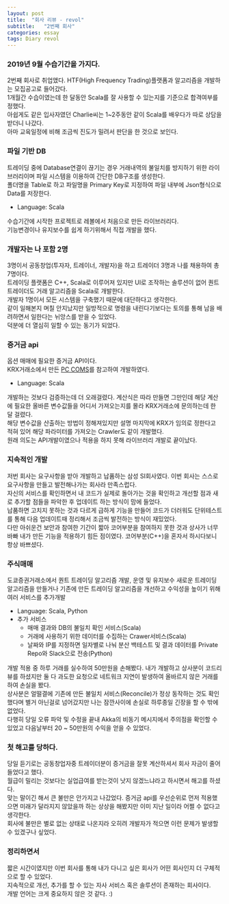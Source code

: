 ```yaml
---
layout: post
title:  "회사 리뷰 - revol"
subtitle:   "2번째 회사"
categories: essay
tags: Diary revol
---
```


### 2019년 9월 수습기간을 가지다.
2번째 회사로 취업앴다. HTF(High Frequency Trading)플랫폼과 알고리즘을 개발하는 모집공고로 들어갔다.  
1개월간 수습이였는데 한 달동안 Scala를 잘 사용할 수 있는지를 기준으로 합격여부를 정했다.  
아쉽게도 같은 입사자였던 Charlie씨는 1~2주동안 같이 Scala를 배우다가 따로 상담을 받더니 나갔다.  
아마 교육일정에 비해 조금씩 진도가 밀려서 판단을 한 것으로 보인다.


### 파일 기반 DB
트레이딩 중에 Database연결이 끊기는 경우 거래내역의 불일치를 방지하기 위한 라이브러리이며 파일 시스템을 이용하여 간단한 DB구조를 생성한다.  
폴더명을 Table로 하고 파일명을 Primary Key로 지정하여 파일 내부에 Json형식으로 Data를 저장한다.  
- Language: Scala  

수습기간에 시작한 프로젝트로 레볼에서 처음으로 만든 라이브러리다.  
기능변경이나 유지보수를 쉽게 하기위해서 직접 개발을 했다.  


### 개발자는 나 포함 2명
3명이서 공동창업(투자자, 트레이너, 개발자)을 하고 트레이더 3명과 나를 채용하여 총 7명이다.  
트레이딩 플랫폼은 C++, Scala로 이루어져 있지만 UI로 조작하는 솔루션이 없어 퀀트 트레이더도 거래 알고리즘을 Scala로 개발한다.  
개발자 1명이서 모든 시스템을 구축했기 때문에 대단하다고 생각한다.  
같이 일해본지 며칠 안지났지만 일방적으로 명령을 내린다기보다는 토의를 통해 남을 배려하면서 일한다는 뉘앙스를 받을 수 있었다.  
덕분에 더 열심히 일할 수 있는 동기가 되었다.


### 증거금 api
옵션 매매에 필요한 증거금 API이다.  
KRX거래소에서 만든 [PC COMS](http://regulation.krx.co.kr/contents/RGL/06/06020400/RGL06020400.jsp)를 참고하여 개발하였다.
- Language: Scala  

개발하는 것보다 검증하는데 더 오래걸렸다. 계산식은 따라 만들면 그만인데 해당 계산에 필요한 올바른 변수값들을 어디서 가져오는지를 몰라 KRX거래소에 문의하는데 한 달 걸렸다.  
해당 변수값을 산출하는 방법이 정해져있지만 설명 마지막에 KRX가 임의로 정한다고 적혀 있어 해당 파라미터를 가져오는 Crawler도 같이 개발했다.  
원래 의도는 API개발이였으나 적용을 하지 못해 라이브러리 개발로 끝이났다.


### 지속적인 개발
저번 회사는 요구사항을 받아 개발하고 납품하는 삼성 SI회사였다. 이번 회사는 스스로 요구사항을 만들고 발전해나가는 회사라 만족스럽다.  
자신의 서비스를 확인하면서 내 코드가 실제로 돌아가는 것을 확인하고 개선할 점과 새로 추가할 점들을 파악한 후 업데이트 하는 방식이 맘에 들었다.  
납품하면 고치지 못하는 것과 다르게 급하게 기능을 만들어 코드가 더러워도 단위테스트를 통해 다음 업데이트때 정리해서 조금씩 발전하는 방식이 재밌었다.  
다만 아쉬운건 보안과 참여한 기간이 짧아 코어부분을 참여하지 못한 것과 상사가 너무 바빠 내가 만든 기능을 적용하기 힘든 점이였다. 코어부분(C++)을 혼자서 하시다보니 항상 바쁘셨다.


### 주식매매
도쿄증권거래소에서 퀀트 트레이딩 알고리즘 개발, 운영 및 유지보수
새로운 트레이딩 알고리즘을 만들거나 기존에 만든 트레이딩 알고리즘을 개선하고 수익성을 높이기 위해 여러 서비스를 추가개발  
- Language: Scala, Python
- 추가 서비스
  - 매매 결과와 DB의 불일치 확인 서비스(Scala)
  - 거래에 사용하기 위한 데이터를 수집하는 Crawer서비스(Scala)
  - 날짜와 IP를 지정하면 일자별로 나눠 분산 백테스트 및 결과 데이터를 Private Repo와 Slack으로 전송(Python)  

개발 적용 중 하루 거래를 실수하여 50만원을 손해봤다. 내가 개발하고 상사분이 코드리뷰를 하셨지만 둘 다 과도한 요청으로 네트워크 지연이 발생하여 올바르지 않은 거래를 하여 손실을 봤다.  
상사분은 얼떨결에 기존에 만든 불일치 서비스(Reconcile)가 정상 동작하는 것도 확인했다며 별거 아닌걸로 넘어갔지만 나는 잠깐사이에 손실로 하루종일 긴장을 할 수 밖에 없었다.  
다행히 당일 오류 파악 및 수정을 끝내 Akka의 비동기 메시지에서 주의점을 확인할 수 있었고 다음날부터 20 ~ 50만원의 수익을 얻을 수 있었다.


### 첫 해고를 당하다.
당일 듣기로는 공동창업자중 트레이더분이 증거금을 잘못 계산하셔서 회사 자금이 줄어들었다고 했다.  
월급이 밀리는 것보다는 실업급여를 받는것이 낫지 않겠느냐라고 하시면서 해고를 하셨다.  
맞는 말이긴 해서 큰 불만은 안가지고 나갔었다. 증거금 api를 우선순위로 먼저 적용했으면 미래가 달라지지 않았을까 하는 상상을 해봤지만 이미 지난 일이라 어쩔 수 없다고 생각한다.  
회사에 불만은 별로 없는 상태로 나온지라 오히려 개발자가 적으면 이런 문제가 발생할 수 있겠구나 싶었다.


### 정리하면서
짧은 시간이였지만 이번 회사를 통해 내가 다니고 싶은 회사가 어떤 회사인지 더 구체적으로 할 수 있었다.  
지속적으로 개선, 추가를 할 수 있는 자사 서비스 혹은 솔루션이 존재하는 회사이다.  
개발 언어는 크게 중요하지 않은 것 같다. :)
